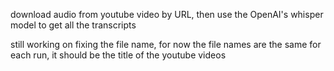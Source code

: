 download audio from youtube video by URL, then use the OpenAI's whisper model to get all the transcripts

still working on fixing the file name, for now the file names are the same for each run, it should be the title of the youtube videos
